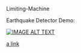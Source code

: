 Limiting-Machine


Earthquake Detector Demo:


[![IMAGE ALT TEXT](http://img.youtube.com/vi/r_JWGgkC840/0.jpg)](http://www.youtube.com/watch?v=r_JWGgkC840 "Earthquake Detector Demo")


[a link](https://docs.google.com/viewer?url=https://github.com/lazypanda10117/Limiting-Machine---Earthquake-Detector/raw/master/Report/Earthquake%20Detector%20Report.pdf)
